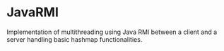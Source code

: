 # JavaRMI
Implementation of multithreading using Java RMI between a client and a server handling basic hashmap functionalities.
